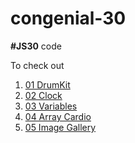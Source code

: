 # congenial-30
**#JS30** code

To check out
1. [01 DrumKit](<https://kaustubhd.github.io/congenial-30/01 DrumKit>)
2. [02 Clock](<https://kaustubhd.github.io/congenial-30/02 Clock>)
3. [03 Variables](<https://kaustubhd.github.io/congenial-30/03 Variables>)
4. [04 Array Cardio](<https://kaustubhd.github.io/congenial-30/04 Array Cardio>)
5. [05 Image Gallery](<https://kaustubhd.github.io/congenial-30/05 Image Gallery>)